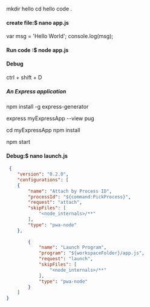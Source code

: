 mkdir hello
cd hello
code .

#### create file:$ nano  app.js
var msg = 'Hello World';
console.log(msg);

#### Run code :$ node app.js


#### Debug
ctrl + shift + D


##### An Express application
npm install -g express-generator

express myExpressApp --view pug

cd myExpressApp
npm install

npm start

#### Debug:$ nano launch.js
``` json
 {
    "version": "0.2.0",
    "configurations": [
    {
        "name": "Attach by Process ID",
        "processId": "${command:PickProcess}",
        "request": "attach",
        "skipFiles": [
            "<node_internals>/**"
        ],
        "type": "pwa-node"
    },
    
        {
            "name": "Launch Program",
            "program": "${workspaceFolder}/app.js",
            "request": "launch",
            "skipFiles": [
                "<node_internals>/**"
            ],
            "type": "pwa-node"
        }
    ]
}
```
